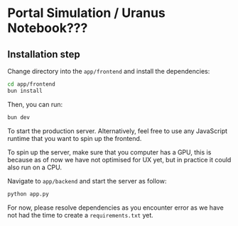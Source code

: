 # Portal Simulation / Uranus Notebook???

## Installation step

Change directory into the `app/frontend` and install the dependencies:

```bash
cd app/frontend
bun install
```

Then, you can run:

```bash
bun dev
```

To start the production server. Alternatively, feel free to use any JavaScript runtime that you want to spin up the frontend.

To spin up the server, make sure that you computer has a GPU, this is because as of now we have not optimised for UX yet, but in practice it could also run on a CPU.

Navigate to `app/backend` and start the server as follow:

```bash
python app.py
```

For now, please resolve dependencies as you encounter error as we have not had the time to create a `requirements.txt` yet.
